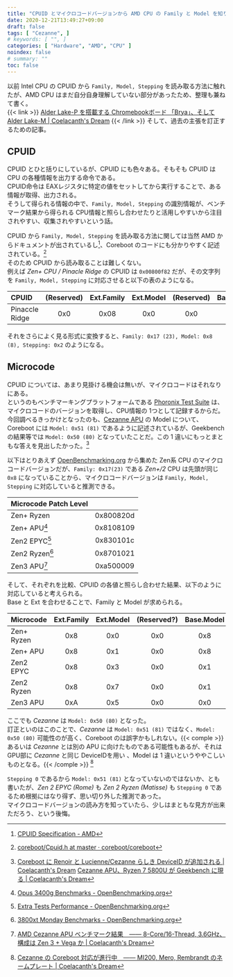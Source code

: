 ```yaml
---
title: "CPUID とマイクロコードバージョンから AMD CPU の Family と Model を知りたい"
date: 2020-12-21T13:49:27+09:00
draft: false
tags: [ "Cezanne", ]
# keywords: [ "", ]
categories: [ "Hardware", "AMD", "CPU" ]
noindex: false
# summary: ""
toc: false
---
```



以前 Intel CPU の CPUID から `Family, Model, Stepping` を読み取る方法に触れたが、AMD CPU はまだ自分自身理解していない部分があったため、整理も兼ねて書く。  
{{< link >}} [Alder Lake-P を搭載する Chromebookボード 「Brya」、そして Alder Lake-M | Coelacanth's Dream](/posts/2020/12/02/adl-p-chromebook-board-adl-m/) {{< /link >}}
そして、過去の主張を訂正するための記事。  

## CPUID 

CPUID とひと括りにしているが、CPUID にも色々ある。そもそも CPUID は CPU の各種情報を出力する命令である。  
CPUID命令は EAXレジスタに特定の値をセットしてから実行することで、ある情報が取得、出力される。  
そうして得られる情報の中で、`Family, Model, Stepping` の識別情報が、ベンチマーク結果から得られる CPU情報と照らし合わせたりと活用しやすいから注目されやすい、収集されやすいという話。  

CPUID から `Family, Model, Stepping` を読み取る方法に関しては当然 AMD からドキュメントが出されているし[^amd-cpuid-doc]、Coreboot のコードにも分かりやすく記述されている。[^coreboot-cpuid]  
そのため CPUID から読み取ることは難しくない。  
例えば *Zen+ CPU / Pinacle Ridge* の CPUID は `0x00800f82` だが、その文字列を `Family, Model, Stepping` に対応させると以下の表のようになる。  

[^amd-cpuid-doc]: [CPUID Specification - AMD](https://developer.amd.com/resources/25481-2/)
[^coreboot-cpuid]: [coreboot/Cpuid.h at master · coreboot/coreboot](https://github.com/coreboot/coreboot/blob/master/src/vendorcode/intel/edk2/edk2-stable202005/MdePkg/Include/Register/Amd/Cpuid.h)


| CPUID | (Reserved) | Ext.Family | Ext.Model | (Reserved) | Base.Family | Base.Model | Stepping |
| :-- | :--: | :--: | :--: | :--: | :--: | :--: | :--: |
| Pinaccle Ridge | 0x0 | 0x08 | 0x0 | 0x0 | 0xF | 0x8 | 0x2 |

それをさらによく見る形式に変換すると、`Family: 0x17 (23), Model: 0x8 (8), Stepping: 0x2` のようになる。  

## Microcode

CPUID については、あまり見掛ける機会は無いが、マイクロコードはそれなりにある。  
というのもベンチマーキングプラットフォームである [Phoronix Test Suite](https://www.phoronix-test-suite.com/) は、マイクロコードのバージョンを取得し、CPU情報の 1つとして記録するからだ。  
今回調べるきっかけとなったのも、[Cezanne APU](/tags/cezanne) の Model について、Coreboot には `Model: 0x51 (81)` であるように記述されているが、Geekbench の結果等では `Model: 0x50 (80)` となっていたことだ。この 1 違いにもっとまともな答えを見出したかった。[^czn-model]  

[^czn-model]: [Coreboot に Renoir と Lucienne/Cezanne らしき DeviceID が追加される | Coelacanth's Dream](/posts/2020/11/19/rn-lcn-czn-coreboot-did/) [Cezanne APU、Ryzen 7 5800U が Geekbench に現る | Coelacanth's Dream](/posts/2020/11/26/r7-5800u-czn/)

以下はとりあえず [OpenBenchmarking.org](https://openbenchmarking.org/) から集めた Zen系 CPU のマイクロコードバージョンだが、`Family: 0x17(23)` である *Zen+/2* CPU は先頭が同じ `0x8` になっていることから、マイクロコードバージョンは `Family, Model, Stepping` に対応していると推測できる。  

| Microcode Patch Level | |
| :-- | :--: |
| Zen+ Ryzen | 0x800820d |
| Zen+ APU[^3400g] | 0x8108109 |
| Zen2 EPYC[^77f2] | 0x830101c |
| Zen2 Ryzen[^3800xt] | 0x8701021 |
| Zen3 APU[^czn-sample] | 0xa500009 |

[^3400g]: [Opus 3400g Benchmarks - OpenBenchmarking.org](https://openbenchmarking.org/result/2012204-HA-OPUS3400G69)
[^77f2]: [Extra Tests Performance - OpenBenchmarking.org](https://openbenchmarking.org/result/2008249-NE-EXTRATEST01)
[^3800xt]: [3800xt Monday Benchmarks - OpenBenchmarking.org](https://openbenchmarking.org/result/2012146-HA-3800XTMON29)
[^czn-sample]: [AMD Cezanne APU ベンチマーク結果　―― 8-Core/16-Thread, 3.6GHz、構成は Zen 3 + Vega か | Coelacanth's Dream](/posts/2020/08/31/amd-cezanne-benchmark/)

そして、それぞれを比較、CPUID の各値と照らし合わせた結果、以下のように対応していると考えられる。  
Base と Ext を合わせることで、Family と Model が求められる。  

| Microcode | Ext.Family | Ext.Model | (Reserved?) | Base.Model | Stepping | Version? |
| :-- | :--: | :--: | :--: | :--: | :--: | :--: |
| Zen+ Ryzen | 0x8 | 0x0 | 0x0 | 0x8 | 0x2 | 0x0d |
| Zen+ APU | 0x8 | 0x1 | 0x0 | 0x8 | 0x1 | 0x09 |
| Zen2 EPYC | 0x8 | 0x3 | 0x0 | 0x1 | 0x1 | 0x1c |
| Zen2 Ryzen | 0x8 | 0x7 | 0x0 | 0x1 | 0x0 | 0x21 |
| Zen3 APU | 0xA | 0x5 | 0x0 | 0x0 | 0x0 | 0x09 |

ここでも *Cezanne* は `Model: 0x50 (80)` となった。  
訂正といのはこのことで、*Cezanne* は `Model: 0x51 (81)` ではなく、`Model: 0x50 (80)` 可能性のが高く、Coreboot のは誤字かもしれない。{{< comple >}} あるいは *Cezanne* とは別の APU に向けたものである可能性もあるが、それは GPU部に *Cezanne* と同じ DeviceIDを用い 、Model は 1 違いというややこしいものとなる。{{< /comple >}} [^czn-vbios]  

`Stepping 0` であるから `Model: 0x51 (81)` となっていないのではないか、とも書いたが、*Zen 2 EPYC (Rome)* も *Zen 2 Ryzen (Matisse)* も `Stepping 0` であるため根拠にはなり得ず、思い切り外した推測であった。  
マイクロコードバージョンの読み方を知っていたら、少しはまともな見方が出来ただろう、という後悔。  

[^czn-vbios]: [Cezanne の Coreboot 対応が進行中　―― MI200, Mero, Rembrandt のネームプレート | Coelacanth's Dream](/posts/2020/12/16/czn-coreboot-mi200-mero-rmb/)
